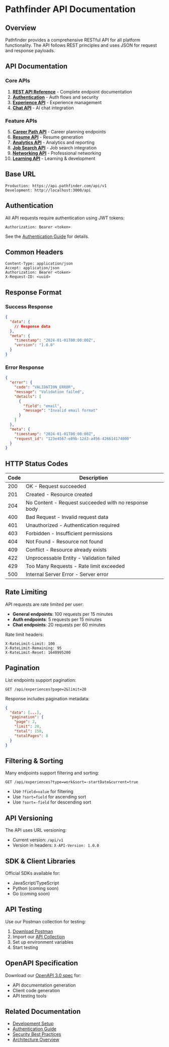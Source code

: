 # Pathfinder API Documentation

## Overview

Pathfinder provides a comprehensive RESTful API for all platform functionality. The API follows REST principles and uses JSON for request and response payloads.

## API Documentation

### Core APIs
1. [**REST API Reference**](./rest-api.md) - Complete endpoint documentation
2. [**Authentication**](./authentication.md) - Auth flows and security
3. [**Experience API**](./experience-endpoints.md) - Experience management
4. [**Chat API**](./chat-api.md) - AI chat integration

### Feature APIs
5. [**Career Path API**](./career-path-endpoints.md) - Career planning endpoints
6. [**Resume API**](./resume-endpoints.md) - Resume generation
7. [**Analytics API**](./analytics-endpoints.md) - Analytics and reporting
8. [**Job Search API**](./job-search-endpoints.md) - Job search integration
9. [**Networking API**](./networking-endpoints.md) - Professional networking
10. [**Learning API**](./learning-development-endpoints.md) - Learning & development

## Base URL

```
Production: https://api.pathfinder.com/api/v1
Development: http://localhost:3000/api
```

## Authentication

All API requests require authentication using JWT tokens:

```http
Authorization: Bearer <token>
```

See the [Authentication Guide](./authentication.md) for details.

## Common Headers

```http
Content-Type: application/json
Accept: application/json
Authorization: Bearer <token>
X-Request-ID: <uuid>
```

## Response Format

### Success Response

```json
{
  "data": {
    // Response data
  },
  "meta": {
    "timestamp": "2024-01-01T00:00:00Z",
    "version": "1.0.0"
  }
}
```

### Error Response

```json
{
  "error": {
    "code": "VALIDATION_ERROR",
    "message": "Validation failed",
    "details": [
      {
        "field": "email",
        "message": "Invalid email format"
      }
    ]
  },
  "meta": {
    "timestamp": "2024-01-01T00:00:00Z",
    "request_id": "123e4567-e89b-12d3-a456-426614174000"
  }
}
```

## HTTP Status Codes

| Code | Description |
|------|-------------|
| 200 | OK - Request succeeded |
| 201 | Created - Resource created |
| 204 | No Content - Request succeeded with no response body |
| 400 | Bad Request - Invalid request data |
| 401 | Unauthorized - Authentication required |
| 403 | Forbidden - Insufficient permissions |
| 404 | Not Found - Resource not found |
| 409 | Conflict - Resource already exists |
| 422 | Unprocessable Entity - Validation failed |
| 429 | Too Many Requests - Rate limit exceeded |
| 500 | Internal Server Error - Server error |

## Rate Limiting

API requests are rate limited per user:

- **General endpoints**: 100 requests per 15 minutes
- **Auth endpoints**: 5 requests per 15 minutes
- **Chat endpoints**: 20 requests per 60 minutes

Rate limit headers:

```http
X-RateLimit-Limit: 100
X-RateLimit-Remaining: 95
X-RateLimit-Reset: 1640995200
```

## Pagination

List endpoints support pagination:

```http
GET /api/experiences?page=2&limit=20
```

Response includes pagination metadata:

```json
{
  "data": [...],
  "pagination": {
    "page": 2,
    "limit": 20,
    "total": 150,
    "totalPages": 8
  }
}
```

## Filtering & Sorting

Many endpoints support filtering and sorting:

```http
GET /api/experiences?type=work&sort=-startDate&current=true
```

- Use `?field=value` for filtering
- Use `?sort=field` for ascending sort
- Use `?sort=-field` for descending sort

## API Versioning

The API uses URL versioning:

- Current version: `/api/v1`
- Version in headers: `X-API-Version: 1.0.0`

## SDK & Client Libraries

Official SDKs available for:

- JavaScript/TypeScript
- Python (coming soon)
- Go (coming soon)

## API Testing

Use our Postman collection for testing:

1. [Download Postman](https://www.postman.com/downloads/)
2. Import our [API Collection](./postman-collection.json)
3. Set up environment variables
4. Start testing

## OpenAPI Specification

Download our [OpenAPI 3.0 spec](./openapi.yaml) for:
- API documentation generation
- Client code generation
- API testing tools

## Related Documentation

- [Development Setup](../../technical/development/development-setup.md)
- [Authentication Guide](./authentication.md)
- [Security Best Practices](../../technical/security/security-procedures.md)
- [Architecture Overview](../architecture/system-overview.md)